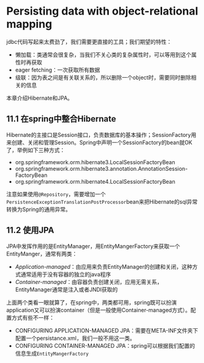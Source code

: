 # Persisting data with object-relational mapping

jdbc代码写起来太费劲了，我们需要更直接的工具；我们期望的特性：

- 懒加载：类通常会很复杂，当我们不关心类的复杂属性时，可以等用到这个属性时再获取
- eager fetching：一次获取所有数据
- 级联：因为表之间是有关联关系的，所以删除一个object时，需要同时删除相关的信息

本章介绍Hibernate和JPA。

## 11.1 在spring中整合Hibernate

Hibernate的主接口是Session接口，负责数据库的基本操作；SessionFactory用来创建、关闭和管理Session。Spring中声明一个SessionFactory的bean就OK了，举例如下三种方式：

- org.springframework.orm.hibernate3.LocalSessionFactoryBean
- org.springframework.orm.hibernate3.annotation.AnnotationSession-FactoryBean
- org.springframework.orm.hibernate4.LocalSessionFactoryBean

注意如果使用`@Repository`，需要增加一个`PersistenceExceptionTranslationPostProcessor`bean来把Hibernate的sql异常转换为Spring的通用异常。

## 11.2 使用JPA

JPA中发挥作用的是EntityManager，用EntityMangerFactory来获取一个EntityManger，通常有两类：

- *Application-managed*：由应用来负责EntityManager的创建和关闭，这种方式通常适用于没有容器的独立的java程序
- *Container-managed*：由容器负责创建关闭，应用无需关系，EntityManager通常是注入或者JNDI获取的

上面两个类看一眼就算了，在spring中，两类都可用，spring既可以扮演application又可以扮演container（但是一般使用Container-managed方式）。配置方式有些不一样：

- CONFIGURING APPLICATION-MANAGED JPA：需要在META-INF文件夹下配置一个persistance.xml，我们一般不用这一类。
- CONFIGURING CONTAINER-MANAGED JPA：spring可以根据我们配置的信息生成`EntityMangerFactory`